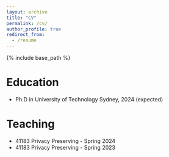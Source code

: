 ```yaml
---
layout: archive
title: "CV"
permalink: /cv/
author_profile: true
redirect_from:
  - /resume
---
```


{% include base_path %}

Education
======
* Ph.D in University of Technology Sydney, 2024 (expected)


 
Teaching
======
* 41183 Privacy Preserving - Spring 2024
* 41183 Privacy Preserving - Spring 2023
  
